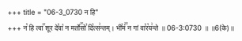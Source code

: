 +++
title = "06-3_0730 न हि"

+++
न꣡ हि त्वा꣢꣯ शूर दे꣣वा꣡ न मर्तो꣢꣯सो꣣ दि꣡त्स꣢न्तम्। भी꣣मं꣢꣫ न गां वा꣣र꣡य꣢न्ते ॥ 06-3:0730 ॥ ॥6(के)॥